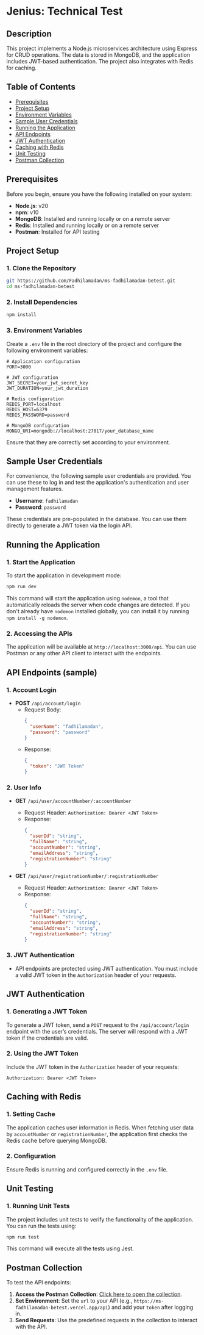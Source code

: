 # Jenius: Technical Test

## Description
This project implements a Node.js microservices architecture using Express for CRUD operations. The data is stored in MongoDB, and the application includes JWT-based authentication. The project also integrates with Redis for caching.

## Table of Contents

- [Prerequisites](#prerequisites)
- [Project Setup](#project-setup)
- [Environment Variables](#environment-variables)
- [Sample User Credentials](#sample-user-credentials)
- [Running the Application](#running-the-application)
- [API Endpoints](#api-endpoints)
- [JWT Authentication](#jwt-authentication)
- [Caching with Redis](#caching-with-redis)
- [Unit Testing](#unit-testing)
- [Postman Collection](#postman-collection)

## Prerequisites

Before you begin, ensure you have the following installed on your system:

- **Node.js**: v20
- **npm**: v10
- **MongoDB**: Installed and running locally or on a remote server
- **Redis**: Installed and running locally or on a remote server
- **Postman**: Installed for API testing

## Project Setup

### 1. Clone the Repository

```bash
git https://github.com/Fadhilamadan/ms-fadhilamadan-betest.git
cd ms-fadhilamadan-betest
```

### 2. Install Dependencies

```bash
npm install
```

### 3. Environment Variables

Create a `.env` file in the root directory of the project and configure the following environment variables:

```env
# Application configuration
PORT=3000

# JWT configuration
JWT_SECRET=your_jwt_secret_key
JWT_DURATION=your_jwt_duration

# Redis configuration
REDIS_PORT=localhost
REDIS_HOST=6379
REDIS_PASSWORD=password

# MongoDB configuration
MONGO_URI=mongodb://localhost:27017/your_database_name
```

Ensure that they are correctly set according to your environment.

## Sample User Credentials

For convenience, the following sample user credentials are provided. You can use these to log in and test the application's authentication and user management features.

- **Username**: `fadhilamadan`
- **Password**: `password`

These credentials are pre-populated in the database. You can use them directly to generate a JWT token via the login API.

## Running the Application

### 1. Start the Application

To start the application in development mode:

```bash
npm run dev
```

This command will start the application using `nodemon`, a tool that automatically reloads the server when code changes are detected. If you don't already have `nodemon` installed globally, you can install it by running `npm install -g nodemon`.

### 2. Accessing the APIs

The application will be available at `http://localhost:3000/api`. You can use Postman or any other API client to interact with the endpoints.

## API Endpoints (sample)

### 1. Account Login

- **POST** `/api/account/login`
  - Request Body:
    ```json
    {
      "userName": "fadhilamadan",
      "password": "password"
    }
    ```
  - Response:
    ```json
    {
      "token": "JWT Token"
    }
    ```

### 2. User Info

- **GET** `/api/user/accountNumber/:accountNumber`
  - Request Header: `Authorization: Bearer <JWT Token>`
  - Response:
    ```json
    {
      "userId": "string",
      "fullName": "string",
      "accountNumber": "string",
      "emailAddress": "string",
      "registrationNumber": "string"
    }
    ```
    
- **GET** `/api/user/registrationNumber/:registrationNumber`
  - Request Header: `Authorization: Bearer <JWT Token>`
  - Response:
    ```json
    {
      "userId": "string",
      "fullName": "string",
      "accountNumber": "string",
      "emailAddress": "string",
      "registrationNumber": "string"
    }
    ```

### 3. JWT Authentication

- API endpoints are protected using JWT authentication. You must include a valid JWT token in the `Authorization` header of your requests.

## JWT Authentication

### 1. Generating a JWT Token

To generate a JWT token, send a `POST` request to the `/api/account/login` endpoint with the user’s credentials. The server will respond with a JWT token if the credentials are valid.

### 2. Using the JWT Token

Include the JWT token in the `Authorization` header of your requests:

```http
Authorization: Bearer <JWT Token>
```

## Caching with Redis

### 1. Setting Cache

The application caches user information in Redis. When fetching user data by `accountNumber` or `registrationNumber`, the application first checks the Redis cache before querying MongoDB.

### 2. Configuration

Ensure Redis is running and configured correctly in the `.env` file.

## Unit Testing

### 1. Running Unit Tests

The project includes unit tests to verify the functionality of the application. You can run the tests using:

```bash
npm run test
```

This command will execute all the tests using Jest.

## Postman Collection

To test the API endpoints:

1. **Access the Postman Collection**: [Click here to open the collection](https://documenter.getpostman.com/view/6043175/2sA3sAfmdX).
2. **Set Environment**: Set the `url` to your API (e.g., `https://ms-fadhilamadan-betest.vercel.app/api`) and add your `token` after logging in.
3. **Send Requests**: Use the predefined requests in the collection to interact with the API.
